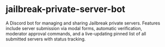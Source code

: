 # jailbreak-private-server-bot
A Discord bot for managing and sharing Jailbreak private servers. Features include server submission via modal forms, automatic verification, moderator approval commands, and a live-updating pinned list of all submitted servers with status tracking.
